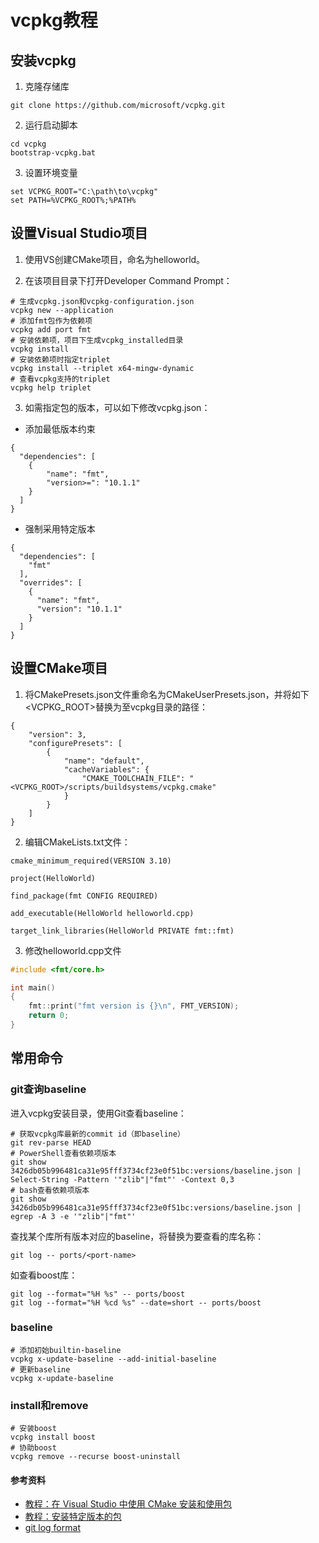 # vcpkg教程

## 安装vcpkg

1. 克隆存储库

```
git clone https://github.com/microsoft/vcpkg.git
```

2. 运行启动脚本

```
cd vcpkg
bootstrap-vcpkg.bat
```

3. 设置环境变量

```
set VCPKG_ROOT="C:\path\to\vcpkg"
set PATH=%VCPKG_ROOT%;%PATH%
```

## 设置Visual Studio项目

1. 使用VS创建CMake项目，命名为helloworld。

2. 在该项目目录下打开Developer Command Prompt：

```
# 生成vcpkg.json和vcpkg-configuration.json
vcpkg new --application
# 添加fmt包作为依赖项
vcpkg add port fmt
# 安装依赖项，项目下生成vcpkg_installed目录
vcpkg install
# 安装依赖项时指定triplet
vcpkg install --triplet x64-mingw-dynamic
# 查看vcpkg支持的triplet
vcpkg help triplet
```

3. 如需指定包的版本，可以如下修改vcpkg.json：

- 添加最低版本约束

```
{
  "dependencies": [
    {
        "name": "fmt",
        "version>=": "10.1.1"
    }
  ]
}
```

- 强制采用特定版本

```
{
  "dependencies": [
    "fmt"
  ],
  "overrides": [
    {
      "name": "fmt",
      "version": "10.1.1"
    }
  ]
}
```

## 设置CMake项目

1. 将CMakePresets.json文件重命名为CMakeUserPresets.json，并将如下<VCPKG_ROOT>替换为至vcpkg目录的路径：

```
{
    "version": 3,
    "configurePresets": [
        {
            "name": "default",
            "cacheVariables": {
                "CMAKE_TOOLCHAIN_FILE": "<VCPKG_ROOT>/scripts/buildsystems/vcpkg.cmake"
            }
        }
    ]
}
```

2. 编辑CMakeLists.txt文件：

```
cmake_minimum_required(VERSION 3.10)

project(HelloWorld)

find_package(fmt CONFIG REQUIRED)

add_executable(HelloWorld helloworld.cpp)

target_link_libraries(HelloWorld PRIVATE fmt::fmt)
```

3. 修改helloworld.cpp文件

```cpp
#include <fmt/core.h>

int main()
{
    fmt::print("fmt version is {}\n", FMT_VERSION);
    return 0;
}
```

## 常用命令

### git查询baseline

进入vcpkg安装目录，使用Git查看baseline：

```
# 获取vcpkg库最新的commit id（即baseline）
git rev-parse HEAD
# PowerShell查看依赖项版本
git show 3426db05b996481ca31e95fff3734cf23e0f51bc:versions/baseline.json | Select-String -Pattern '"zlib"|"fmt"' -Context 0,3
# bash查看依赖项版本
git show 3426db05b996481ca31e95fff3734cf23e0f51bc:versions/baseline.json | egrep -A 3 -e '"zlib"|"fmt"'
```

查找某个库所有版本对应的baseline，将<port-name>替换为要查看的库名称：

```
git log -- ports/<port-name>
```

如查看boost库：

```
git log --format="%H %s" -- ports/boost
git log --format="%H %cd %s" --date=short -- ports/boost
```

### baseline

```
# 添加初始builtin-baseline
vcpkg x-update-baseline --add-initial-baseline
# 更新baseline
vcpkg x-update-baseline
```

### install和remove

```
# 安装boost
vcpkg install boost
# 协助boost
vcpkg remove --recurse boost-uninstall
```

#### 参考资料

- [教程：在 Visual Studio 中使用 CMake 安装和使用包](https://learn.microsoft.com/zh-cn/vcpkg/get_started/get-started-vs?pivots=shell-cmd)
- [教程：安装特定版本的包](https://learn.microsoft.com/zh-cn/vcpkg/consume/lock-package-versions?tabs=inspect-bash)
- [git log format](https://www.cnblogs.com/ckAng/p/11205055.html)